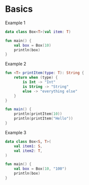 # Basics

Example 1

```kotlin
data class Box<T>(val item: T)

fun main() {
    val box = Box(10)
    println(box)
}
```

Example 2

```kotlin
fun <T> printItem(type: T): String {
    return when (type) {
        is Int -> "Int"
        is String -> "String"
        else -> "everything else"
    }
}

fun main() {
    println(printItem(10))
    println(printItem("Hello"))
}
```

Example 3

```kotlin
data class Box<S, T>(
    val item1: S,
    val item2: T,
)

fun main() {
    val box = Box(10, "100")
    println(box)
}
```
